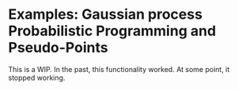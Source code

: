 # Examples: Gaussian process Probabilistic Programming and Pseudo-Points

This is a WIP. In the past, this functionality worked. At some point, it stopped working.
